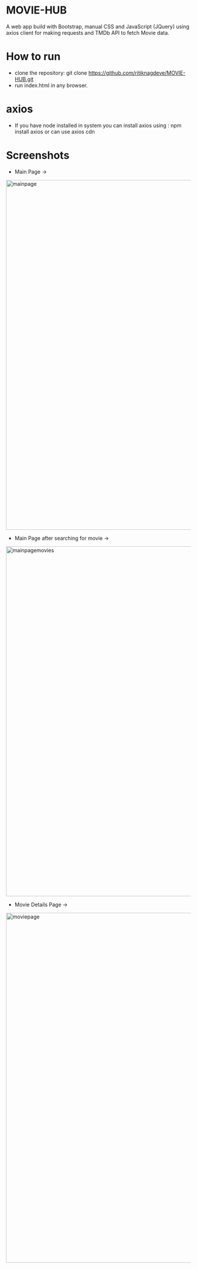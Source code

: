 # MOVIE-HUB
A web app build with Bootstrap, manual CSS and JavaScript (JQuery) using axios client for making requests and TMDb API to fetch Movie data.
# How to run
+ clone the repository: git clone https://github.com/ritiknagdeve/MOVIE-HUB.git
+ run index.html in any browser.
# axios
+ If you have node installed in system you can install axios using : npm install axios
or can use axios cdn
# Screenshots
+ Main Page ->
<img width="952" alt="mainpage" src="https://user-images.githubusercontent.com/67960782/87724173-9a12ad00-c7d8-11ea-8e03-4a7b5fc75caf.PNG">

+ Main Page after searching for movie ->
<img width="952" alt="mainpagemovies" src="https://user-images.githubusercontent.com/67960782/87724181-9ed76100-c7d8-11ea-8f3e-ff36f7e1d5a3.PNG">

+ Movie Details Page ->
<img width="952" alt="moviepage" src="https://user-images.githubusercontent.com/67960782/87724200-a565d880-c7d8-11ea-9381-1e268bfef246.PNG">
